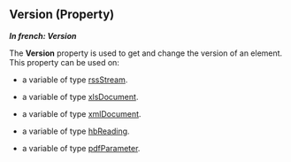
## Version (Property)

***In french: Version***
	



<a name="XUse"></a>
<a name="Use"></a>
<a name="description"></a>
The **Version** property is used to get and change the version of an element. This property can be used on:

- a variable of type [rssStream](../WDLang5/1000017795.md).

- a variable of type [xlsDocument](../WDLang5/1000017464.md).

- a variable of type [xmlDocument](../WDLang5/1000018782.md).

- a variable of type [hbReading](../WDLang4/1000021701.md).

- a variable of type [pdfParameter](../WDLang6/1410087857.md).




